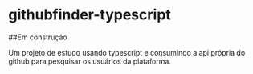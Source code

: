 # githubfinder-typescript

##Em construção

Um projeto de estudo usando typescript e consumindo a api própria do github para pesquisar os usuários da plataforma.
